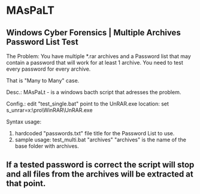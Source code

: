 # MAsPaLT
Windows Cyber Forensics | Multiple Archives Password List Test
--------------------------------------------------------------
The Problem: You have multiple *.rar archives and a Password list that
may contain a password that will work for at least 1 archive. You need to test
every password for every archive.

That is "Many to Many" case.

Desc.: MAsPaLt - is a windows bacth script that adresses the problem.

Config.: edit "test_single.bat" point to the UnRAR.exe location:
set s_unrar=x:\pro\WinRAR\UnRAR.exe

Syntax usage: 
1. hardcoded "passwords.txt" file title for the Password List to use.
2. sample usage:
test_multi.bat "archives" 
"archives" is the name of the base folder with archives.

If a tested password is correct the script will stop and all files
from the archives will be extracted at that point.
--------------------------------------------------------------
